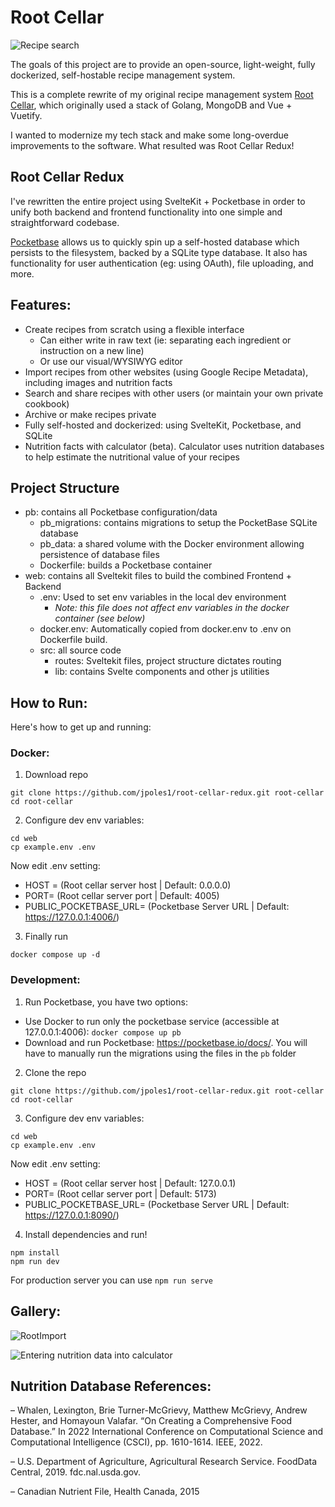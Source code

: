 # Root Cellar

![Recipe search](https://github.com/jpoles1/root-cellar-redux/assets/366282/ce013ce7-64bb-4666-879e-01ba904d0141)

The goals of this project are to provide an open-source, light-weight, fully dockerized, self-hostable recipe management system. 

This is a complete rewrite of my original recipe management system [Root Cellar](https://github.com/jpoles1/root-cellar), which originally used a stack of Golang, MongoDB and Vue + Vuetify.

I wanted to modernize my tech stack and make some long-overdue improvements to the software. What resulted was Root Cellar Redux!

## Root Cellar Redux

I've rewritten the entire project using SvelteKit + Pocketbase in order to unify both backend and frontend functionality into one simple and straightforward codebase.

[Pocketbase](https://pocketbase.io/) allows us to quickly spin up a self-hosted database which persists to the filesystem, backed by a SQLite type database. It also has functionality for user authentication (eg: using OAuth), file uploading, and more.

## Features:
- Create recipes from scratch using a flexible interface
    - Can either write in raw text (ie: separating each ingredient or instruction on a new line)
    - Or use our visual/WYSIWYG editor
- Import recipes from other websites (using Google Recipe Metadata), including images and nutrition facts
- Search and share recipes with other users (or maintain your own private cookbook)
- Archive or make recipes private
- Fully self-hosted and dockerized: using SvelteKit, Pocketbase, and SQLite
- Nutrition facts with calculator (beta). Calculator uses nutrition databases to help estimate the nutritional value of your recipes

## Project Structure

- pb: contains all Pocketbase configuration/data
    - pb_migrations: contains migrations to setup the PocketBase SQLite database
    - pb_data: a shared volume with the Docker environment allowing persistence of database files
    - Dockerfile: builds a Pocketbase container
- web: contains all Sveltekit files to build the combined Frontend + Backend
    - .env: Used to set env variables in the local dev environment 
        - _Note: this file does not affect env variables in the docker container (see below)_
    - docker.env: Automatically copied from docker.env to .env on Dockerfile build.
    - src: all source code
        - routes: Sveltekit files, project structure dictates routing
        - lib: contains Svelte components and other js utilities

## How to Run:

Here's how to get up and running:

### Docker:
1) Download repo
```
git clone https://github.com/jpoles1/root-cellar-redux.git root-cellar
cd root-cellar
```
2) Configure dev env variables:

```
cd web
cp example.env .env
```

Now edit .env setting:
- HOST = (Root cellar server host | Default: 0.0.0.0)
- PORT= (Root cellar server port | Default: 4005)
- PUBLIC_POCKETBASE_URL= (Pocketbase Server URL | Default: https://127.0.0.1:4006/)

3) Finally run
```
docker compose up -d
```

### Development:
1) Run Pocketbase, you have two options:
- Use Docker to run only the pocketbase service (accessible at 127.0.0.1:4006): `docker compose up pb`
- Download and run Pocketbase: https://pocketbase.io/docs/. You will have to manually run the migrations using the files in the `pb` folder  
2) Clone the repo

```
git clone https://github.com/jpoles1/root-cellar-redux.git root-cellar
cd root-cellar
```

3) Configure dev env variables:

```
cd web
cp example.env .env
```

Now edit .env setting:
- HOST = (Root cellar server host | Default: 127.0.0.1)
- PORT= (Root cellar server port | Default: 5173)
- PUBLIC_POCKETBASE_URL= (Pocketbase Server URL | Default: https://127.0.0.1:8090/)

4) Install dependencies and run!

```
npm install
npm run dev
```

For production server you can use `npm run serve`

## Gallery:

![RootImport](https://github.com/jpoles1/root-cellar-redux/assets/366282/fe59537a-4f42-4327-9bc3-aa8253221059)

![Entering nutrition data into calculator](https://blog.jpoles1.com/wp-content/uploads/2023/10/RootNutrition-1.gif)


## Nutrition Database References:

– Whalen, Lexington, Brie Turner-McGrievy, Matthew McGrievy, Andrew Hester, and Homayoun Valafar. “On Creating a Comprehensive Food Database.” In 2022 International Conference on Computational Science and Computational Intelligence (CSCI), pp. 1610-1614. IEEE, 2022.

– U.S. Department of Agriculture, Agricultural Research Service. FoodData Central, 2019. fdc.nal.usda.gov.

– Canadian Nutrient File, Health Canada, 2015
